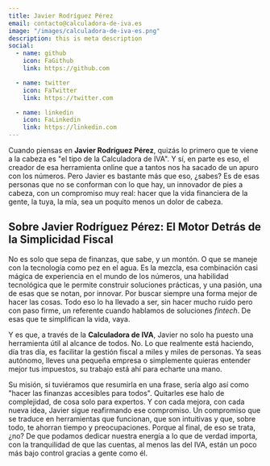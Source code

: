 ```yaml
---
title: Javier Rodríguez Pérez
email: contacto@calculadora-de-iva.es
image: "/images/calculadora-de-iva-es.png"
description: this is meta description
social:
  - name: github
    icon: FaGithub
    link: https://github.com

  - name: twitter
    icon: FaTwitter
    link: https://twitter.com

  - name: linkedin
    icon: FaLinkedin
    link: https://linkedin.com
---
```



Cuando piensas en **Javier Rodríguez Pérez**, quizás lo primero que te viene a la cabeza es "el tipo de la Calculadora de IVA". Y sí, en parte es eso, el creador de esa herramienta online que a tantos nos ha sacado de un apuro con los números. Pero Javier es bastante más que eso, ¿sabes? Es de esas personas que no se conforman con lo que hay, un innovador de pies a cabeza, con un compromiso muy real: hacer que la vida financiera de la gente, la tuya, la mía, sea un poquito menos un dolor de cabeza.


## Sobre Javier Rodríguez Pérez: El Motor Detrás de la Simplicidad Fiscal

No es solo que sepa de finanzas, que sabe, y un montón. O que se maneje con la tecnología como pez en el agua. Es la mezcla, esa combinación casi mágica de experiencia en el mundo de los números, una habilidad tecnológica que le permite construir soluciones prácticas, y una pasión, una de esas que se notan, por innovar. Por buscar siempre una forma mejor de hacer las cosas. Todo eso lo ha llevado a ser, sin hacer mucho ruido pero con paso firme, un referente cuando hablamos de soluciones *fintech*. De esas que te simplifican la vida, vaya.

Y es que, a través de la **Calculadora de IVA**, Javier no solo ha puesto una herramienta útil al alcance de todos. No. Lo que realmente está haciendo, día tras día, es facilitar la gestión fiscal a miles y miles de personas. Ya seas autónomo, lleves una pequeña empresa o simplemente quieras entender mejor tus impuestos, su trabajo está ahí para echarte una mano.

Su misión, si tuviéramos que resumirla en una frase, sería algo así como "hacer las finanzas accesibles para todos". Quitarles ese halo de complejidad, de cosa solo para expertos. Y con cada mejora, con cada nueva idea, Javier sigue reafirmando ese compromiso. Un compromiso que se traduce en herramientas que funcionan, que son intuitivas y que, sobre todo, te ahorran tiempo y preocupaciones. Porque al final, de eso se trata, ¿no? De que podamos dedicar nuestra energía a lo que de verdad importa, con la tranquilidad de que las cuentas, al menos las del IVA, están un poco más bajo control gracias a gente como él.
